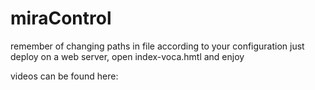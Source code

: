 # miraControl

remember of changing paths in file according to your configuration
just deploy on a web server, open index-voca.hmtl and enjoy

videos can be found here: 
